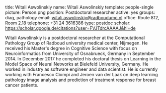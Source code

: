 title: Witali Aswolinskiy
name: Witali Aswolinskiy
template: people-single
picture: Person.png
position: Postdoctoral researcher
active: yes
groups: diag, pathology
email: witali.aswolinskiy@radboudumc.nl
office: Route 812, Room 2.18
telephone: +31 24 3616386
type: postdoc
scholar: https://scholar.google.de/citations?user=FVJTdrcAAAAJ&hl=de

Witali Aswolinskiy is a postdoctoral researcher at the Computational Pathology Group of Radboud university medical center, Nijmegen. He received his Master's degree in Cognitive Science with focus on Neuroinformatics from University of Osnabrueck, Germany in September 2014. In December 2017 he completed his doctoral thesis on Learning in the Model Space of Neural Networks at Bielefeld University, Germany. He worked in industry as software engineer and data scientist. He is currently working with Francesco Ciompi and Jeroen van der Laak on deep learning pathology image analysis and prediction of treatment response for breast cancer patients.
